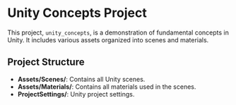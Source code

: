 # Unity Concepts Project

This project, `unity_concepts`, is a demonstration of fundamental concepts in Unity. It includes various assets organized into scenes and materials.

## Project Structure

- **Assets/Scenes/**: Contains all Unity scenes.
- **Assets/Materials/**: Contains all materials used in the scenes.
- **ProjectSettings/**: Unity project settings.